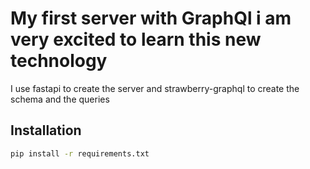 # My first server with GraphQl i am very excited to learn this new technology

I use fastapi to create the server and strawberry-graphql to create the schema and the queries

## Installation

```bash
pip install -r requirements.txt
```
